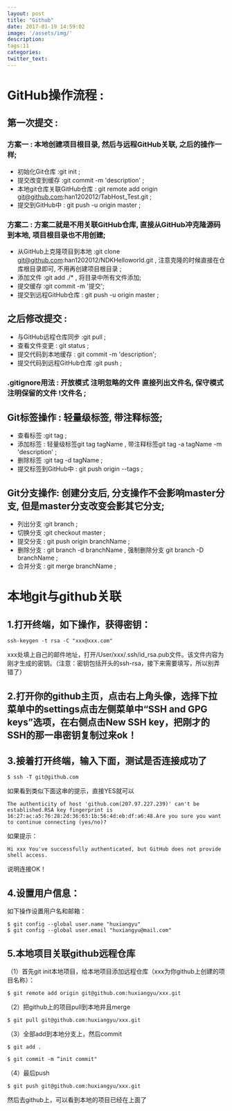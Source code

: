 ```yaml
---
layout: post
title: "Github"
date: 2017-01-19 14:59:02
image: '/assets/img/'
description:
tags:11
categories:
twitter_text:
---
```

# GitHub操作流程 :

## 第一次提交 :  

### 方案一 : 本地创建项目根目录, 然后与远程GitHub关联, 之后的操作一样;
- 初始化Git仓库 :git init ;
- 提交改变到缓存 :git commit -m 'description' ;
- 本地git仓库关联GitHub仓库 : git remote add origin git@github.com:han1202012/TabHost_Test.git ;
- 提交到GitHub中 : git push -u origin master ;

### 方案二 : 方案二就是不用关联GitHub仓库, 直接从GitHub冲克隆源码到本地, 项目根目录也不用创建;
- 从GitHub上克隆项目到本地 :git clone git@github.com:han1202012/NDKHelloworld.git , 注意克隆的时候直接在仓库根目录即可, 不用再创建项目根目录 ;
- 添加文件 :git add ./* , 将目录中所有文件添加;
- 提交缓存 :git commit -m '提交';
- 提交到远程GitHub仓库 : git push -u origin master ;

## 之后修改提交 : 
- 与GitHub远程仓库同步 :git pull ;
- 查看文件变更 : git status ;
- 提交代码到本地缓存 : git commit -m 'description';
- 提交代码到远程GitHub仓库 :git push ;

### .gitignore用法 : 开放模式 注明忽略的文件 直接列出文件名, 保守模式 注明保留的文件 !文件名 ;

## Git标签操作 : 轻量级标签, 带注释标签;
- 查看标签 :git tag ;
- 添加标签 : 轻量级标签git tag tagName , 带注释标签git tag -a tagName -m 'description' ;
- 删除标签 :git tag -d tagName ;
- 提交标签到GitHub中 : git push origin --tags ;

## Git分支操作: 创建分支后, 分支操作不会影响master分支, 但是master分支改变会影其它分支;
- 列出分支 :git branch ;
- 切换分支 :git checkout master ;
- 提交分支 : git push origin branchName ;
- 删除分支 : git branch -d branchName , 强制删除分支 git branch -D branchName ;
- 合并分支 : git merge branchName ;









# 本地git与github关联
 
## 1.打开终端，如下操作，获得密钥：

```
ssh-keygen -t rsa -C "xxx@xxx.com"
```
xxx处填上自己的邮件地址，打开/User/xxx/.ssh/id_rsa.pub文件。该文件内容为刚才生成的密钥。（注意：密钥包括开头的ssh-rsa，接下来需要填写，所以别弄错了）

## 2.打开你的github主页，点击右上角头像，选择下拉菜单中的settings点击左侧菜单中“SSH and GPG keys”选项，在右侧点击New SSH key，把刚才的SSH的那一串密钥复制过来ok！

## 3.接着打开终端，输入下面，测试是否连接成功了

```
$ ssh -T git@github.com
```

如果看到类似下面这串的提示，直接YES就可以

```
The authenticity of host 'github.com(207.97.227.239)' can't be established.RSA key fingerprint is 16:27:ac:a5:76:28:2d:36:63:1b:56:4d:eb:df:a6:48.Are you sure you want to continue connecting (yes/no)?
```

如果提示：

```
Hi xxx You've successfully authenticated, but GitHub does not provide shell access.
```

说明连接OK！

## 4.设置用户信息：

如下操作设置用户名和邮箱：

```
$ git config --global user.name "huxiangyu"
$ git config --global user.email "huxiangyu@mail.com"
```

## 5.本地项目关联github远程仓库

（1）首先git init本地项目，给本地项目添加远程仓库（xxx为你github上创建的项目名称）：

```
$ git remote add origin git@github.com:huxiangyu/xxx.git
```

（2）把github上的项目pull到本地并且merge

```
$ git pull git@github.com:huxiangyu/xxx.git
```

（3）全部add到本地分支上，然后commit

```
$ git add .

$ git commit -m “init commit"
```

（4）最后push

```
$ git push git@github.com:huxiangyu/xxx.git
```

然后去github上，可以看到本地的项目已经在上面了



